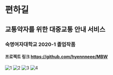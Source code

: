 # 편하길
## 교통약자를 위한 대중교통 안내 서비스
### 숙명여자대학교 2020-1 졸업작품
#### 프로젝트 링크 https://github.com/hyennneee/MBW

![1](https://user-images.githubusercontent.com/37061717/129391503-484bd93c-c012-4a8a-bc90-7f384da6314c.gif)
![2](https://user-images.githubusercontent.com/37061717/129391747-70439ae9-665e-47e5-9ced-0c4c92a92b1c.gif)
![3](https://user-images.githubusercontent.com/37061717/129391855-3fb4fa50-48b5-4e3f-b215-b9322eef2e43.gif)
![4](https://user-images.githubusercontent.com/37061717/129391887-0014f816-7a75-4e9f-b284-3f741ffc4e37.gif)


